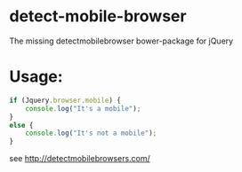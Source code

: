 detect-mobile-browser
======================

The missing detectmobilebrowser bower-package for jQuery

<h1>Usage:</h1>

```javascript
if (Jquery.browser.mobile) {
	console.log("It's a mobile");
}
else {
	console.log("It's not a mobile");
}
```

see http://detectmobilebrowsers.com/
